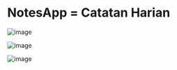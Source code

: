 # NotesApp = Catatan Harian





![image](https://github.com/user-attachments/assets/eacfb4c7-41af-43dd-b782-494369a5cf97)


![image](https://github.com/user-attachments/assets/37218322-acc3-48cc-b557-38e871cd1567)


![image](https://github.com/user-attachments/assets/01dc1c79-b346-47e4-b8ad-f010ec7d831e)


